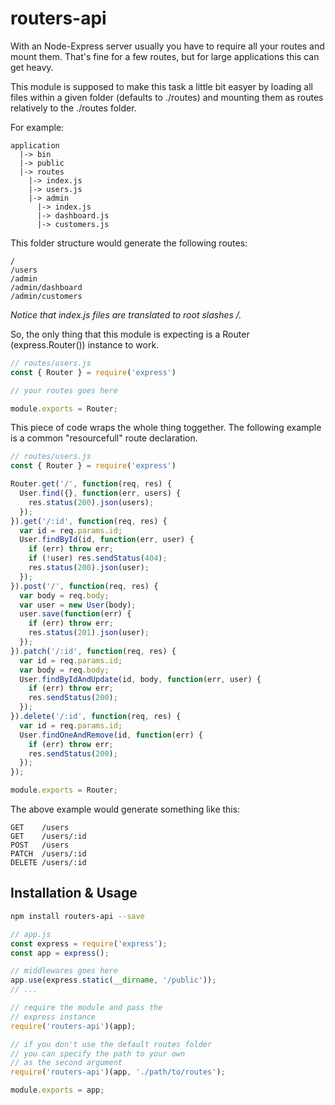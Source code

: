 # routers-api

With an Node-Express server usually you have to require all your routes and mount them. That's fine for a few routes, but for large applications this can get heavy.

This module is supposed to make this task a little bit easyer by loading all files within a given folder (defaults to ./routes) and mounting them as routes relatively to the ./routes folder.

For example:

```text
application
  |-> bin
  |-> public
  |-> routes
    |-> index.js
    |-> users.js
    |-> admin
      |-> index.js
      |-> dashboard.js
      |-> customers.js
```

This folder structure would generate the following routes:

```text
/
/users
/admin
/admin/dashboard
/admin/customers
```

_Notice that index.js files are translated to root slashes /._

So, the only thing that this module is expecting is a Router (express.Router()) instance to work.

```javascript
// routes/users.js
const { Router } = require('express')

// your routes goes here

module.exports = Router;
```

This piece of code wraps the whole thing toggether.
The following example is a common "resourcefull" route declaration.

```javascript
// routes/users.js
const { Router } = require('express')

Router.get('/', function(req, res) {
  User.find({}, function(err, users) {
    res.status(200).json(users);
  });
}).get('/:id', function(req, res) {
  var id = req.params.id;
  User.findById(id, function(err, user) {
    if (err) throw err;
    if (!user) res.sendStatus(404);
    res.status(200).json(user);
  });
}).post('/', function(req, res) {
  var body = req.body;
  var user = new User(body);
  user.save(function(err) {
    if (err) throw err;
    res.status(201).json(user);
  });
}).patch('/:id', function(req, res) {
  var id = req.params.id;
  var body = req.body;
  User.findByIdAndUpdate(id, body, function(err, user) {
    if (err) throw err;
    res.sendStatus(200);
  });
}).delete('/:id', function(req, res) {
  var id = req.params.id;
  User.findOneAndRemove(id, function(err) {
    if (err) throw err;
    res.sendStatus(200);
  });
});

module.exports = Router;
```

The above example would generate something like this:

```text
GET    /users
GET    /users/:id
POST   /users
PATCH  /users/:id
DELETE /users/:id
```

## Installation & Usage

```sh
npm install routers-api --save
```

```javascript
// app.js
const express = require('express');
const app = express();

// middlewares goes here
app.use(express.static(__dirname, '/public'));
// ...

// require the module and pass the
// express instance
require('routers-api')(app);

// if you don't use the default routes folder
// you can specify the path to your own
// as the second argument
require('routers-api')(app, './path/to/routes');

module.exports = app;
```
